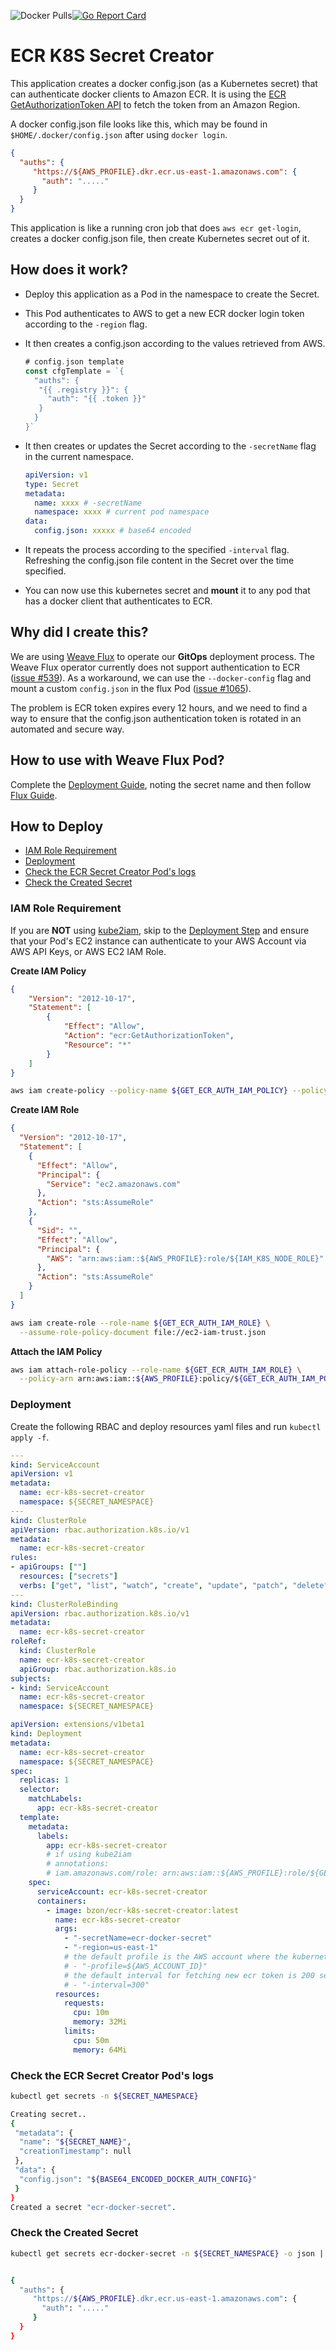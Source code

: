 ![Docker Pulls](https://img.shields.io/docker/pulls/bzon/ecr-k8s-secret-creator.svg)[![Go Report Card](https://goreportcard.com/badge/github.com/bzon/ecr-k8s-secret-creator)](https://goreportcard.com/report/github.com/bzon/ecr-k8s-secret-creator)

# ECR K8S Secret Creator

This application creates a docker config.json (as a Kubernetes secret) that can authenticate docker clients to Amazon ECR. It is using the [ECR GetAuthorizationToken API](https://docs.aws.amazon.com/AmazonECR/latest/APIReference/API_GetAuthorizationToken.html) to fetch the token from an Amazon Region.

A docker config.json file looks like this, which may be found in `$HOME/.docker/config.json` after using `docker login`.

```json
{
  "auths": {
	 "https://${AWS_PROFILE}.dkr.ecr.us-east-1.amazonaws.com": {
	   "auth": "....."
	 }
  }
}
```

This application is like a running cron job that does `aws ecr get-login`, creates a docker config.json file, then create Kubernetes secret out of it.

## How does it work?

* Deploy this application as a Pod in the namespace to create the Secret.

* This Pod authenticates to AWS to get a new ECR docker login token according to the `-region` flag.

* It then creates a config.json according to the values retrieved from AWS.

    ```go
    # config.json template
    const cfgTemplate = `{
      "auths": {
       "{{ .registry }}": {
         "auth": "{{ .token }}"
       }
      }
    }`
    ```

* It then creates or updates the Secret according to the `-secretName` flag in the current namespace.

    ```yaml
    apiVersion: v1
    type: Secret
    metadata:
      name: xxxx # -secretName
      namespace: xxxx # current pod namespace
    data:
      config.json: xxxxx # base64 encoded
    ```

* It repeats the process according to the specified `-interval` flag. Refreshing the config.json file content in the Secret over the time specified.

* You can now use this kubernetes secret and __mount__ it to any pod that has a docker client that authenticates to ECR.


## Why did I create this?

We are using [Weave Flux](https://github.com/weaveworks/flux) to operate our __GitOps__ deployment process. The Weave Flux operator currently does not support authentication to ECR ([issue #539](https://github.com/weaveworks/flux/issues/539)). As a workaround, we can use the `--docker-config` flag and mount a custom `config.json` in the flux Pod ([issue #1065](https://github.com/weaveworks/flux/pull/1065)).

The problem is ECR token expires every 12 hours, and we need to find a way to ensure that the config.json authentication token is rotated in an automated and secure way.

## How to use with Weave Flux Pod?

Complete the [Deployment Guide](#deployment), noting the secret name and then follow [Flux Guide](https://github.com/bzon/ecr-k8s-secret-creator/blob/master/FLUX_GUIDE.md).

## How to Deploy

<!-- vim-markdown-toc GFM -->

* [IAM Role Requirement](#iam-role-requirement)
* [Deployment](#deployment)
* [Check the ECR Secret Creator Pod's logs](#check-the-ecr-secret-creator-pods-logs)
* [Check the Created Secret](#check-the-created-secret)

<!-- vim-markdown-toc -->

### IAM Role Requirement

If you are __NOT__ using [kube2iam](https://github.com/jtblin/kube2iam), skip to the [Deployment Step](#deployment) and ensure that your Pod's EC2 instance can authenticate to your AWS Account via AWS API Keys, or AWS EC2 IAM Role.

__Create IAM Policy__

```json
{
    "Version": "2012-10-17",
    "Statement": [
        {
            "Effect": "Allow",
            "Action": "ecr:GetAuthorizationToken",
            "Resource": "*"
        }
    ]
}
```

```bash
aws iam create-policy --policy-name ${GET_ECR_AUTH_IAM_POLICY} --policy-document file://iam-policy.json --description "A policy that can get ECR authorization token"
```

__Create IAM Role__

```json
{
  "Version": "2012-10-17",
  "Statement": [
    {
      "Effect": "Allow",
      "Principal": {
        "Service": "ec2.amazonaws.com"
      },
      "Action": "sts:AssumeRole"
    },
    {
      "Sid": "",
      "Effect": "Allow",
      "Principal": {
        "AWS": "arn:aws:iam::${AWS_PROFILE}:role/${IAM_K8S_NODE_ROLE}"
      },
      "Action": "sts:AssumeRole"
    }
  ]
}
```

```bash
aws iam create-role --role-name ${GET_ECR_AUTH_IAM_ROLE} \
  --assume-role-policy-document file://ec2-iam-trust.json
```

__Attach the IAM Policy__

```bash
aws iam attach-role-policy --role-name ${GET_ECR_AUTH_IAM_ROLE} \
  --policy-arn arn:aws:iam::${AWS_PROFILE}:policy/${GET_ECR_AUTH_IAM_POLICY}
```

### Deployment

Create the following RBAC and deploy resources yaml files and run `kubectl apply -f`.

```yaml
---
kind: ServiceAccount
apiVersion: v1
metadata:
  name: ecr-k8s-secret-creator
  namespace: ${SECRET_NAMESPACE}
---
kind: ClusterRole
apiVersion: rbac.authorization.k8s.io/v1
metadata:
  name: ecr-k8s-secret-creator
rules:
- apiGroups: [""]
  resources: ["secrets"]
  verbs: ["get", "list", "watch", "create", "update", "patch", "delete"]
---
kind: ClusterRoleBinding
apiVersion: rbac.authorization.k8s.io/v1
metadata:
  name: ecr-k8s-secret-creator
roleRef:
  kind: ClusterRole
  name: ecr-k8s-secret-creator
  apiGroup: rbac.authorization.k8s.io
subjects:
- kind: ServiceAccount
  name: ecr-k8s-secret-creator
  namespace: ${SECRET_NAMESPACE}
```

```yaml
apiVersion: extensions/v1beta1
kind: Deployment
metadata:
  name: ecr-k8s-secret-creator
  namespace: ${SECRET_NAMESPACE}
spec:
  replicas: 1
  selector:
    matchLabels:
      app: ecr-k8s-secret-creator
  template:
    metadata:
      labels:
        app: ecr-k8s-secret-creator
        # if using kube2iam
        # annotations:
        # iam.amazonaws.com/role: arn:aws:iam::${AWS_PROFILE}:role/${GET_ECR_AUTH_IAM_ROLE}
    spec:
      serviceAccount: ecr-k8s-secret-creator
      containers:
        - image: bzon/ecr-k8s-secret-creator:latest
          name: ecr-k8s-secret-creator
          args:
            - "-secretName=ecr-docker-secret"
            - "-region=us-east-1"
            # the default profile is the AWS account where the kubernetes cluster is running
            # - "-profile=${AWS_ACCOUNT_ID}"
            # the default interval for fetching new ecr token is 200 seconds
            # - "-interval=300"
          resources:
            requests:
              cpu: 10m
              memory: 32Mi
            limits:
              cpu: 50m
              memory: 64Mi
```

### Check the ECR Secret Creator Pod's logs

```bash
kubectl get secrets -n ${SECRET_NAMESPACE}

Creating secret..
{
 "metadata": {
  "name": "${SECRET_NAME}",
  "creationTimestamp": null
 },
 "data": {
  "config.json": "${BASE64_ENCODED_DOCKER_AUTH_CONFIG}"
 }
}
Created a secret "ecr-docker-secret".
```

### Check the Created Secret

```bash
kubectl get secrets ecr-docker-secret -n ${SECRET_NAMESPACE} -o json | jq '.data["config.json"]' | tr -d '"' |  base64 --decode


{
  "auths": {
	 "https://${AWS_PROFILE}.dkr.ecr.us-east-1.amazonaws.com": {
	   "auth": "....."
	 }
  }
}
```
